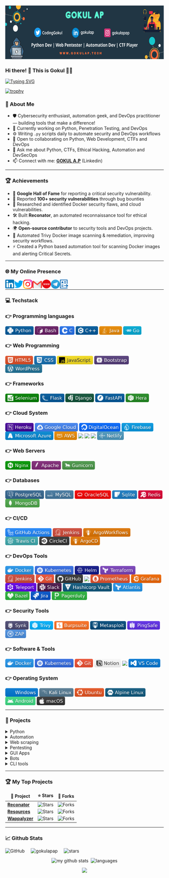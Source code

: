 <!--
**gokulapap/gokulapap** is a ✨ _special_ ✨ repository because its `README.md` (this file) appears on your GitHub profile.
Here are some ideas to get you started:
Default

- 🔭 I’m currently working on ...
- 🌱 I’m currently learning ...
- 👯 I’m looking to collaborate on ...
- 🤔 I’m looking for help with ...
- 💬 Ask me about ...
- 📫 How to reach me: ..
- ⚡ Fun fact: ..
-->

<!--
<img src="./img/gitbanner.svg" height=170px width=670px></img>
-->

<img src="./img/github-banner.svg" height=170px width=670px></img>

### Hi there! 👋 This is Gokul 👨‍💻

[![Typing SVG](https://readme-typing-svg.herokuapp.com/?font=Ubuntu&color=%2336BCF7&vCenter=true&height=35&lines=root%40gokul~%23+whoami;%E2%9C%93+Python+Developer;%E2%9C%93+Web+Pentester;%E2%9C%93+CTF+Player;%E2%9C%93+Automation+Developer;%E2%9C%93+DevOps+Engineer;%E2%9C%93+Bug+Bounty+Hunter;%E2%9C%93+Cloud+Security+Researcher)](https://git.io/typing-svg)

[![trophy](https://github-profile-trophy.vercel.app/?username=gokulapap&theme=onedark&row=1&margin-w=2&margin-h=2)](https://github.com/gokulapap)

### 🚀 About Me

- 🛡️ Cybersecurity enthusiast, automation geek, and DevOps practitioner — building tools that make a difference!
- 🔭 Currently working on Python, Penetration Testing, and DevOps
- ⚙️ Writing `.py` scripts daily to automate security and DevOps workflows
- 🤝 Open to collaborating on Python, Web Development, CTFs and DevOps
- 💬 Ask me about Python, CTFs, Ethical Hacking, Automation and DevSecOps
- 📫 Connect with me: **[GOKUL A.P](https://www.linkedin.com/in/gokulap)** (Linkedin)

<hr>

### 🏆 Achievements
- 🏅 **Google Hall of Fame** for reporting a critical security vulnerability.
- 🐞 Reported **100+ security vulnerabilities** through bug bounties
- 🔎 Researched and identified Docker security flaws, and cloud vulnerabilities.
- 🛠️ Built **Reconator**, an automated reconnaissance tool for ethical hacking.
- 🌍 **Open-source contributor** to security tools and DevOps projects.
- 🔧 Automated Trivy Docker image scanning & remediation, improving security workflows.
- ⚡ Created a Python based automation tool for scanning Docker images and alerting Critical Secrets.

<hr>

### 🌐  My Online Presence

<p align="left">
<a href="https://www.linkedin.com/in/gokulap">
  <img align="left" alt="gokulap | Linkedin" width="28px" src="https://github.com/SatYu26/SatYu26/blob/master/Assets/Linkedin.svg" />
</a> &nbsp;
<a href="https://twitter.com/CodingGokul">
  <img align="left" alt="gokulap | Twitter" width="29px" src="https://github.com/SatYu26/SatYu26/blob/master/Assets/Twitter.svg" />
</a> &nbsp;
<a href="https://www.instagram.com/gokulapap">
  <img align="left" alt="gokulap | Instagram" width="29px" src="https://github.com/SatYu26/SatYu26/blob/master/Assets/Instagram.svg" />
</a>&nbsp;
<a href="mailto:apgokul008@gmail.com">
  <img align="left" alt="gokulap | Gmail" width="31px" src="https://github.com/SatYu26/SatYu26/blob/master/Assets/Gmail.svg" />
</a>&nbsp;
<a href="https://gokulapap.github.io">
  <img align="left" alt="gokulap | Blog" width="28px" src="https://github.com/SatYu26/SatYu26/blob/master/Assets/www.svg" />
</a>&nbsp;
<a href="https://t.me/gokul_ap">
  <img align="left" alt="gokulap | Blog" width="29px" src="img/telegram.svg" />
</a>&nbsp;
<a href="https://drive.google.com/file/d/1DMduvlCWw_Y9Td9yEoSWNpeWp69JRS0V/view?usp=sharing">
  <img align="left" alt="gokulap | Resume" width="26px" src="https://github.com/SatYu26/SatYu26/blob/master/Assets/resume.png" />
</a>
<p>

<hr>

### 💻 Techstack
 
### 👉 Programming languages
<p>
<!-- <img src="https://img.shields.io/badge/Python-00599C.svg?logo=python&logoColor=white"/>
<img src="https://img.shields.io/badge/Bash-681c64.svg?logo=gnubash&logoColor=white"/>
<img src="https://img.shields.io/badge/C%20-%232370ED.svg?logo=c&logoColor=white"/>
<img src="https://img.shields.io/badge/C++%20-%2300599C.svg?logo=c%2B%2B&logoColor=white"/>
<img src="https://img.shields.io/badge/Java-%23ED8B00.svg?logo=openjdk&logoColor=white"/>
<img src="https://img.shields.io/badge/Go-%2300ADD8.svg?&logo=go&logoColor=white"/> -->
<img src="assets/python.svg" style="height:27px; vertical-align:middle;"/>
<img src="assets/bash.svg" style="height:27px; vertical-align:middle;"/>
<img src="assets/c.svg" style="height:27px; vertical-align:middle;"/>
<img src="assets/cpp.svg" style="height:27px; vertical-align:middle;"/>
<img src="assets/java-new.svg" style="height:27px; vertical-align:middle;"/>
<img src="assets/go.svg" style="height:27px; vertical-align:middle;"/>
</p>

### 👉 Web Programming
<p>
<!-- <img src="https://img.shields.io/badge/HTML5%20-%23E34F26.svg?logo=html5&logoColor=white"/>
<img src="https://img.shields.io/badge/JavaScript%20-%23F7DF1E.svg?logo=javascript&logoColor=black"/>
<img src="https://img.shields.io/badge/Bootstrap-%23563D7C.svg?style=flat&logo=bootstrap&logoColor=white"/>
<img src="https://img.shields.io/badge/WordPress-%2321759B.svg?logo=wordpress&logoColor=white"/> -->
<img src="assets/html5.svg" style="height:27px; vertical-align:middle;"/>
<img src="assets/css.svg" style="height:27px; vertical-align:middle;"/>
<img src="assets/javascript.svg" style="height:27px; vertical-align:middle;"/>
<img src="assets/bootstrap.svg" style="height:27px; vertical-align:middle;"/>
<img src="assets/wordpress.svg" style="height:27px; vertical-align:middle;"/>
</p>

### 👉 Frameworks
<p>
<!-- <img src="https://img.shields.io/badge/Selenium-008000.svg?logo=selenium&logoColor=white"/>
<img src="https://img.shields.io/badge/Flask-00599C.svg?logo=flask&logoColor=white"/>
<img src="https://img.shields.io/badge/Django-0f5238.svg?logo=django&logoColor=white"/>
<img src="https://img.shields.io/badge/FastAPI-00599C.svg?logo=fastapi&logoColor=white"/> -->
<img src="assets/selenium.svg" style="height:27px; vertical-align:middle;"/>
<img src="assets/flask.svg" style="height:27px; vertical-align:middle;"/>
<img src="assets/django.svg" style="height:27px; vertical-align:middle;"/>
<img src="assets/fastapi.svg" style="height:27px; vertical-align:middle;"/>
<img src="assets/hera-new.svg" style="height:27px; vertical-align:middle;"/>
</p>

### 👉 Cloud System
<p>
<!-- <img src="https://img.shields.io/badge/Heroku-430098?logo=heroku&logoColor=fffe"/>
<img src="https://img.shields.io/badge/Google%20Cloud-%234285F4.svg?logo=google-cloud&logoColor=white"/>
<img src="https://img.shields.io/badge/DigitalOcean-%230167ff.svg?logo=digitalOcean&logoColor=white"/>
<img src="https://img.shields.io/badge/Firebase-039BE5?logo=Firebase&logoColor=white"/>
<img src="https://custom-icon-badges.demolab.com/badge/Microsoft%20Azure-0089D6?logo=msazure&logoColor=white"/>
<img src="https://img.shields.io/badge/AWS-%23ED8B00.svg?logo=amazon-web-services&logoColor=white"/>
<img src="https://img.shields.io/badge/Netlify-4d9abf.svg?logo=netlify&logoColor=white"/>   -->
<img src="assets/heroku.svg" style="height:27px; vertical-align:middle;"/>
<img src="assets/google-cloud.svg" style="height:27px; vertical-align:middle;"/>
<img src="assets/digitalocean.svg" style="height:27px; vertical-align:middle;"/>
<img src="assets/firebase.svg" style="height:27px; vertical-align:middle;"/>
<img src="assets/microsoft-azure.svg" style="height:27px; vertical-align:middle;"/>
<img src="assets/aws.svg" style="height:27px; vertical-align:middle;"/>
<img src="https://img.shields.io/badge/Replit-673AB7?&logo=replit&logoColor=white" style="height:27px; vertical-align:middle;"/>
<img src="https://img.shields.io/badge/Render-3D6BE3?&logo=render&logoColor=white" style="height:27px; vertical-align:middle;"/>
<img src="https://img.shields.io/badge/Vercel-E27602?&logo=vercel&logoColor=white" style="height:27px; vertical-align:middle;"/>
<img src="assets/netlify.svg" style="height:27px; vertical-align:middle;"/>
</p>

### 👉 Web Servers
<p>
<!-- <img src="https://custom-icon-badges.demolab.com/badge/Nginx-009900?logo=nginx"/>
<img src="https://img.shields.io/badge/Apache-812878.svg?logo=apache&logoColor=white"/>
<img src="https://img.shields.io/badge/Gunicorn-499848.svg?logo=gunicorn&logoColor=white"/> -->
<img src="assets/nginx.svg" style="height:27px; vertical-align:middle;"/>
<img src="assets/apache.svg" style="height:27px; vertical-align:middle;"/>
<img src="assets/gunicorn.svg" style="height:27px; vertical-align:middle;"/>
</p>

### 👉 Databases
<p>
<!-- <img src="https://img.shields.io/badge/PostgreSQL-336791.svg?logo=postgresql&logoColor=white"/>
<img src="https://img.shields.io/badge/MySQL-4479A1?logo=mysql&logoColor=fff"/>
<img src="https://custom-icon-badges.demolab.com/badge/OracleSQL-F80000?logo=oracle&logoColor=fff"/>
<img src="https://img.shields.io/badge/Sqlite-1a7dc4.svg?logo=sqlite&logoColor=white"/>
<img src="https://img.shields.io/badge/Redis-%23DD0031.svg?logo=redis&logoColor=white"/>
<img src="https://img.shields.io/badge/MongoDB-%234ea94b.svg?logo=mongodb&logoColor=white"/> -->
<img src="assets/postgresql.svg" style="height:27px; vertical-align:middle;"/>
<img src="assets/mysql.svg" style="height:27px; vertical-align:middle;"/>
<img src="assets/oracleSQL.svg" style="height:27px; vertical-align:middle;"/>
<img src="assets/sqlite.svg" style="height:27px; vertical-align:middle;"/>
<img src="assets/redis.svg" style="height:27px; vertical-align:middle;"/>
<img src="assets/mongodb.svg" style="height:27px; vertical-align:middle;"/>
</p>

### 👉 CI/CD
<p>
<!-- <img src="https://img.shields.io/badge/GitHub_Actions-2088FF?logo=github-actions&logoColor=white"/>
<img src="https://img.shields.io/badge/Jenkins-D24939?logo=jenkins&logoColor=white"/>
<img src="https://custom-icon-badges.demolab.com/badge/ArgoWorkflows-E27602.svg?logo=argocd-new&logoColor=white"/>
<img src="https://img.shields.io/badge/Travis%20CI-3EAAAF?logo=travisci&logoColor=fff"/>
<img src="https://img.shields.io/badge/CircleCI-343434?logo=circleci&logoColor=fff"/>
<img src="https://custom-icon-badges.demolab.com/badge/ArgoCD-E27602.svg?logo=argocd-new&logoColor=white"/> -->
<img src="assets/github-actions.svg" style="height:27px; vertical-align:middle;"/>
<img src="assets/jenkins.svg" style="height:27px; vertical-align:middle;"/>
<img src="assets/argoworkflows.svg" style="height:27px; vertical-align:middle;"/>
<img src="assets/travisci.svg" style="height:27px; vertical-align:middle;"/>
<img src="assets/circleci.svg" style="height:27px; vertical-align:middle;"/>
<img src="assets/argocd.svg" style="height:27px; vertical-align:middle;"/>  
</p>

### 👉 DevOps Tools
<p>
<!--   <img src="https://img.shields.io/badge/Docker-2496ED.svg?logo=docker&logoColor=white"/>
  <img src="https://img.shields.io/badge/Kubernetes-326CE5.svg?logo=kubernetes&logoColor=white"/>
  <img src="https://img.shields.io/badge/Helm-0F1689.svg?logo=helm&logoColor=white" alt="Helm"/>  
  <img src="https://img.shields.io/badge/Terraform-7B42BC.svg?logo=terraform&logoColor=white"/>
  <img src="https://img.shields.io/badge/Jenkins-D24939.svg?logo=jenkins&logoColor=white"/>
  <img src="https://img.shields.io/badge/Git-F05032.svg?logo=git&logoColor=white"/>
  <img src="https://img.shields.io/badge/GitHub-343434.svg?logo=github&logoColor=white"/>
  <img src="https://custom-icon-badges.demolab.com/badge/Teleport-6200EA?logo=teleport&logoColor=white"/>
  <br>
  <img src="https://img.shields.io/badge/Prometheus-E6522C.svg?logo=prometheus&logoColor=white"/>
  <img src="https://img.shields.io/badge/Grafana-F46800.svg?logo=grafana&logoColor=white"/>
  <img src="https://img.shields.io/badge/Slack-4A154B.svg?logo=slack&logoColor=white"/>
  <img src="https://custom-icon-badges.demolab.com/badge/Hashicorp%20Vault-0D597F?logo=vault&logoColor=white"/>
  <img src="https://img.shields.io/badge/Atlantis-2496ED.svg?logo=terraform&logoColor=white"/>  
  <img src="https://custom-icon-badges.demolab.com/badge/Bazel-2ab53c?logo=bazel&logoColor=white"/>
  <img src="https://img.shields.io/badge/Jira-0052CC?logo=jira&logoColor=fff"/> -->
  <img src="assets/docker.svg" style="height:27px; vertical-align:middle;"/>
  <img src="assets/kubernetes.svg" style="height:27px; vertical-align:middle;"/>
  <img src="assets/helm.svg" style="height:27px; vertical-align:middle;" alt="Helm"/>  
  <img src="assets/terraform.svg" style="height:27px; vertical-align:middle;"/>
  <img src="assets/jenkins.svg" style="height:27px; vertical-align:middle;"/>
  <img src="assets/git.svg" style="height:27px; vertical-align:middle;"/>
  <img src="assets/github.svg" style="height:27px; vertical-align:middle;"/>
  <img src="https://img.shields.io/badge/Kustomize-3178C6?&logo=kubernetes&logoColor=white" style="height:27px; vertical-align:middle;"/>
  <img src="assets/prometheus.svg" style="height:27px; vertical-align:middle;"/>
  <img src="assets/grafana.svg" style="height:27px; vertical-align:middle;"/>
  <img src="assets/teleport.svg" style="height:27px; vertical-align:middle;"/>  
  <img src="assets/slack.svg" style="height:27px; vertical-align:middle;"/>
  <img src="assets/hashicorp-vault.svg" style="height:27px; vertical-align:middle;"/>
  <img src="assets/atlantis.svg" style="height:27px; vertical-align:middle;"/>  
  <img src="assets/bazel.svg" style="height:27px; vertical-align:middle;"/>
  <img src="assets/jira.svg" style="height:27px; vertical-align:middle;"/>
  <img src="assets/pd.svg" style="height:27px; vertical-align:middle;"/>
</p>

### 👉 Security Tools
<p>
  <img src="assets/synk.svg" style="height:27px; vertical-align:middle;"/>
  <img src="assets/trivy.svg" style="height:27px; vertical-align:middle;"/>
  <img src="assets/burp.svg" style="height:27px; vertical-align:middle;"/>
  <img src="assets/metasploit.svg" style="height:27px; vertical-align:middle;"/>
  <img src="assets/pingsafe.svg" style="height:27px; vertical-align:middle;"/>
  <img src="assets/zap-new.svg" style="height:27px; vertical-align:middle;"/>
</p>

### 👉 Software & Tools
<p>
  <img src="assets/docker.svg" style="height:27px; vertical-align:middle;"/>
  <img src="assets/kubernetes.svg" style="height:27px; vertical-align:middle;"/>
  <img src="assets/git.svg" style="height:27px; vertical-align:middle;"/>
  <img src="assets/notion.svg" style="height:27px; vertical-align:middle;"/>
  <img src="https://img.shields.io/badge/Postman-EF5B25?&logo=postman&logoColor=white" style="height:27px; vertical-align:middle;"/>
  <img src="assets/vs-code.svg" style="height:27px; vertical-align:middle;"/>
</p>

### 👉 Operating System
<p>
<!-- <img src="https://custom-icon-badges.demolab.com/badge/Windows-0078D6?logo=windows11&logoColor=white"/>
<img src="https://img.shields.io/badge/Kali%20Linux-557C94?logo=kalilinux&logoColor=fff"/>
<img src="https://img.shields.io/badge/Ubuntu-E95420?logo=ubuntu&logoColor=white"/>
<img src="https://img.shields.io/badge/Alpine%20Linux-0D597F?logo=alpinelinux&logoColor=fff"/>
<img src="https://img.shields.io/badge/macOS-343434?logo=apple&logoColor=F0F0F0"/>  
<img src="https://img.shields.io/badge/Android-3DDC84?logo=android&logoColor=white"/> -->
<img src="assets/windows.svg" style="height:27px; vertical-align:middle;"/>
<img src="assets/kali-linux.svg" style="height:27px; vertical-align:middle;"/>
<img src="assets/ubuntu.svg" style="height:27px; vertical-align:middle;"/>
<img src="assets/alpine-linux.svg" style="height:27px; vertical-align:middle;"/>
<img src="assets/android.svg" style="height:27px; vertical-align:middle;"/>
<img src="assets/macos.svg" style="height:27px; vertical-align:middle;"/>
</p>

<!--
**📩 Latest Tech Blog Posts**
-->

<hr>

### 📘 Projects

<!-- split -->

<details>
<summary>Python</summary>
<ul>

<li><a href="https://github.com/gokulapap/Linux-Visual-Search" target="_blank">Linux Visual Search</a></li>
<li><a href="https://github.com/gokulapap/subdomainer-flask" target="_blank">Subdomainer Flask</a></li>
<li><a href="https://github.com/gokulapap/certificate-generator" target="_blank">Certificate Generator</a></li>

</ul>
</details>

<!-- split -->

<details>
<summary>Automation</summary>
<ul>

<li><a href="https://github.com/gokulapap/Reconator">Reconator</a></li>
<li><a href="https://github.com/gokulapap/online_class_automation">Online class Automation</a></li>

</ul>
</details>

<!-- split -->

<details>
<summary>Web scraping</summary>
<ul>

<li><a href="https://github.com/gokulapap/freedemy" target="_blank">Free Udemy API</a></li>
<li><a href="https://github.com/gokulapap/Autoscraper-n-blogger">Autoscraper-n-blogger</a></li>

</ul>
</details>

<!-- split -->

<details>
<summary>Pentesting</summary>
<ul>

<li><a href="https://github.com/gokulapap/submax" target="_blank">Submax</a></li>
<li><a href="https://github.com/gokulapap/Reconator">Reconator</a></li>
<li><a href="https://github.com/gokulapap/subdomainer-flask" target="_blank">Subdomainer flask</a></li>
<li><a href="https://github.com/gokulapap/dirbrute" target="_blank">Dirbrute</a></li>
<li><a href="https://github.com/gokulapap/bugdork" target="_blank">Bugdork</a></li>

</ul>
</details>

<!-- split -->

<details>
<summary>GUI Apps</summary>
<ul>

<li><a href="https://github.com/gokulapap/eazy-entry" target="_blank">Eazy Entry</a></li>

</ul>
</details>

<!-- split -->

<details>
<summary>Bots</summary>
<ul>

<li><a href="https://github.com/gokulapap/telebots" target="_blank">Telegram bots</a></li>
<li><a href="https://github.com/gokulapap/ai-chat-bot" target="_blank">AI Chat bot</a></li>
<li><a href="https://github.com/gokulapap/whatsasena-plugins" target="_blank">Whatsapp bots</a></li>

</ul>
</details>

<!-- split -->

<details>
<summary>CLI tools</summary>
<ul>

<li><a href="https://github.com/gokulapap/wget-drive" target="_blank">Wget Drive</a></li>
<li><a href="https://github.com/gokulapap/urlencode" target="_blank">Urlencode</a></li>
<li><a href="https://github.com/gokulapap/To-Do" target="_blank">To-Do</a></li>
<li><a href="https://github.com/gokulapap/wappalyzer-cli" target="_blank">Wappalyzer-CLI</a></li>
<li><a href="https://github.com/gokulapap/add-del-proto" target="_blank">Add-del-Proto</a></li>
<li><a href="https://github.com/gokulapap/Unshortener" target="_blank">Unshortener</a></li>
<li><a href="https://github.com/gokulapap/CovidVisualizer" target="_blank">Covid Visualizer</a></li>

</ul>
</details>

<hr>

### 🏆 My Top Projects

<table>
  <thead align="center">
    <tr border: none;>
      <td><b>📘 Project</b></td>
      <td><b>⭐ Stars</b></td>
      <td><b>🤝 Forks</b></td>
    </tr>
  </thead>
  <tbody>
    <tr>
      <td><a href="https://github.com/gokulapap/Reconator"><b>Reconator</b></a></td>
      <td><img alt="Stars" src="https://img.shields.io/github/stars/gokulapap/Reconator?style=flat-square&labelColor=343b41"/></td>
      <td><img alt="Forks" src="https://img.shields.io/github/forks/gokulapap/Reconator?style=flat-square&labelColor=343b41"/></td>
    </tr>
    <tr>
      <td><a href="https://github.com/gokulapap/Pentesting-Resources"><b>Resources</b></a></td>
      <td><img alt="Stars" src="https://img.shields.io/github/stars/gokulapap/Pentesting-Resources?style=flat-square&labelColor=343b41"/></td>
      <td><img alt="Forks" src="https://img.shields.io/github/forks/gokulapap/Pentesting-Resources?style=flat-square&labelColor=343b41"/></td>
    </tr>
    <tr>
      <td><a href="https://github.com/gokulapap/wappalyzer-cli"><b>Wappalyzer</b></a></td>
      <td><img alt="Stars" src="https://img.shields.io/github/stars/gokulapap/wappalyzer-cli?style=flat-square&labelColor=343b41"/></td>
      <td><img alt="Forks" src="https://img.shields.io/github/forks/gokulapap/wappalyzer-cli?style=flat-square&labelColor=343b41"/></td>
    </tr>  
  </tbody>
</table>

<hr> 

### 📈 Github Stats
<!-- status codes -->
<p>
<img alt="GitHub" src="https://img.shields.io/badge/dynamic/json?logo=github&label=Github%20followers&query=%24.data.totalSubs&url=https%3A%2F%2Fapi.spencerwoo.com%2Fsubstats%2F%3Fsource%3Dgithub%26queryKey%3Dgokulapap">
</a>
&nbsp; &nbsp;
<img src="https://komarev.com/ghpvc/?username=gokulapap" alt="gokulapap"/>
&nbsp; &nbsp;
<img src="https://img.shields.io/github/stars/madushadhanushka?label=Stars" alt="stars">
</p>
  
<p align="center">
<img src="https://github-readme-stats.vercel.app/api?username=gokulapap&show_icons=true&theme=tokyonight" alt="my github stats" width="420"/>&nbsp;
<img src="https://github-readme-stats.vercel.app/api/top-langs/?username=gokulapap&layout=compact&theme=tokyonight" alt="languages" height="165">
</p>

<p align=center>
<img src="https://github-readme-streak-stats.herokuapp.com?user=gokulapap&theme=tokyonight&date_format=M%20j%5B%2C%20Y%5D"></img>
</p>
